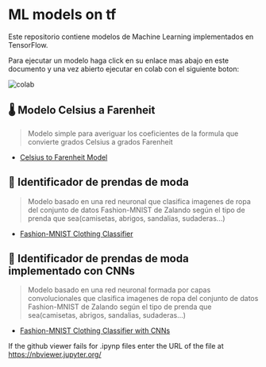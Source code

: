 # ML models on tf

Este repositorio contiene modelos de Machine Learning implementados en TensorFlow.

Para ejecutar un modelo haga click en su enlace mas abajo en este documento y una vez abierto ejecutar en colab con el siguiente boton:

![colab](https://user-images.githubusercontent.com/71594504/99155610-bad10d80-26b9-11eb-9a0c-ea2acecff212.PNG)

## 🌡 Modelo Celsius a Farenheit
> Modelo simple para averiguar los coeficientes de la formula que convierte grados Celsius a grados Farenheit

- [Celsius to Farenheit Model](https://gist.github.com/Jackesgamero/a3c8def8d3d714d6c3bca0eddf1642ef)

## 🧥 Identificador de prendas de moda
> Modelo basado en una red neuronal que clasifica imagenes de ropa del conjunto de datos Fashion-MNIST de Zalando según el tipo de prenda que sea(camisetas, abrigos, sandalias, sudaderas...) 

- [Fashion-MNIST Clothing Classifier](https://github.com/Jackesgamero/TensorFlow-for-Deep-Learning/blob/master/Fashion-MNIST%20Clothing%20Classifier/Clothes_Image_Identifier.ipynb)

## 🥼 Identificador de prendas de moda implementado con CNNs
> Modelo basado en una red neuronal formada por capas convolucionales que clasifica imagenes de ropa del conjunto de datos Fashion-MNIST de Zalando según el tipo de prenda que sea(camisetas, abrigos, sandalias, sudaderas...)

- [Fashion-MNIST Clothing Classifier with CNNs](https://github.com/Jackesgamero/TensorFlow-for-Deep-Learning/blob/master/Fashion-MNIST%20Clothing%20Classifier/Fashion_MNIST_Clothing_Classifier_with_CNNs.ipynb)

If the github viewer fails for .ipynp files enter the URL of the file at https://nbviewer.jupyter.org/
